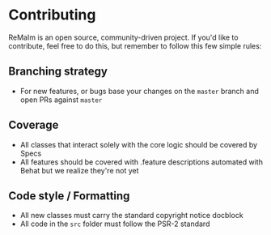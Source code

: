 Contributing
============

ReMaIm is an open source, community-driven project. If you'd like to contribute,
feel free to do this, but remember to follow this few simple rules:

Branching strategy
-------------------

- For new features, or bugs base your changes on the `master` branch and open PRs against `master`

Coverage
--------

- All classes that interact solely with the core logic should be covered by Specs
- All features should be covered with .feature descriptions automated with Behat but we realize they're not yet

Code style / Formatting
-----------------------

- All new classes must carry the standard copyright notice docblock
- All code in the `src` folder must follow the PSR-2 standard
